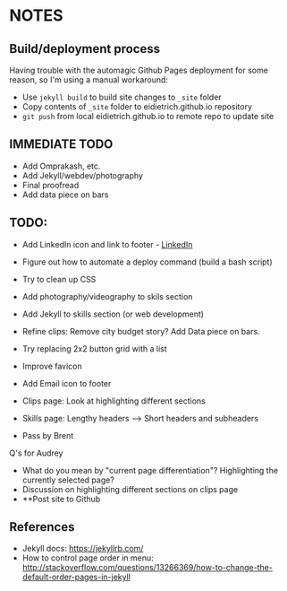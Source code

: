 # NOTES

## Build/deployment process

Having trouble with the automagic Github Pages deployment for some reason, so I'm using a manual workaround:
- Use `jekyll build` to build site changes to `_site` folder
- Copy contents of `_site` folder to eidietrich.github.io repository
- `git push` from local eidietrich.github.io to remote repo to update site

## IMMEDIATE TODO
- Add Omprakash, etc.
- Add Jekyll/webdev/photography
- Final proofread
- Add data piece on bars

## TODO:
- Add LinkedIn icon and link to footer - [LinkedIn](https://www.linkedin.com/in/eidietrich)
- Figure out how to automate a deploy command (build a bash script)
- Try to clean up CSS
- Add photography/videography to skils section
- Add Jekyll to skills section (or web development)
- Refine clips: Remove city budget story? Add Data piece on bars.
- Try replacing 2x2 button grid with a list
- Improve favicon
- Add Email icon to footer
- Clips page: Look at highlighting different sections
- Skills page: Lengthy headers --> Short headers and subheaders

- Pass by Brent

Q's for Audrey
- What do you mean by "current page differentiation"? Highlighting the currently selected page?
- Discussion on highlighting different sections on clips page
- **Post site to Github

## References
- Jekyll docs: https://jekyllrb.com/
- How to control page order in menu: http://stackoverflow.com/questions/13266369/how-to-change-the-default-order-pages-in-jekyll

